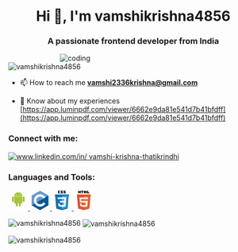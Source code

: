 <h1 align="center">Hi 👋, I'm vamshikrishna4856</h1>
<h3 align="center">A passionate frontend developer from India</h3>
<img align="right" alt="coding" width="400" src="https://search.app.goo.gl/6hXUTWU">

<p align="left"> <img src="https://komarev.com/ghpvc/?username=vamshikrishna4856&label=Profile%20views&color=0e75b6&style=flat" alt="vamshikrishna4856" /> </p>

- 📫 How to reach me **vamshi2336krishna@gmail.com**

- 📄 Know about my experiences [https://app.luminpdf.com/viewer/6662e9da81e541d7b41bfdff](https://app.luminpdf.com/viewer/6662e9da81e541d7b41bfdff)

<h3 align="left">Connect with me:</h3>
<p align="left">
<a href="https://linkedin.com/in/www.linkedin.com/in/ vamshi-krishna-thatikrindhi" target="blank"><img align="center" src="https://raw.githubusercontent.com/rahuldkjain/github-profile-readme-generator/master/src/images/icons/Social/linked-in-alt.svg" alt="www.linkedin.com/in/ vamshi-krishna-thatikrindhi" height="30" width="40" /></a>
</p>

<h3 align="left">Languages and Tools:</h3>
<p align="left"> <a href="https://developer.android.com" target="_blank" rel="noreferrer"> <img src="https://raw.githubusercontent.com/devicons/devicon/master/icons/android/android-original-wordmark.svg" alt="android" width="40" height="40"/> </a> <a href="https://www.cprogramming.com/" target="_blank" rel="noreferrer"> <img src="https://raw.githubusercontent.com/devicons/devicon/master/icons/c/c-original.svg" alt="c" width="40" height="40"/> </a> <a href="https://www.w3schools.com/css/" target="_blank" rel="noreferrer"> <img src="https://raw.githubusercontent.com/devicons/devicon/master/icons/css3/css3-original-wordmark.svg" alt="css3" width="40" height="40"/> </a> <a href="https://www.w3.org/html/" target="_blank" rel="noreferrer"> <img src="https://raw.githubusercontent.com/devicons/devicon/master/icons/html5/html5-original-wordmark.svg" alt="html5" width="40" height="40"/> </a> </p>

<p><img align="left" src="https://github-readme-stats.vercel.app/api/top-langs?username=vamshikrishna4856&show_icons=true&locale=en&layout=compact" alt="vamshikrishna4856" /></p>

<p>&nbsp;<img align="center" src="https://github-readme-stats.vercel.app/api?username=vamshikrishna4856&show_icons=true&locale=en" alt="vamshikrishna4856" /></p>

<p><img align="center" src="https://github-readme-streak-stats.herokuapp.com/?user=vamshikrishna4856&" alt="vamshikrishna4856" /></p>
